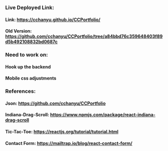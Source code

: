 ### Live Deployed Link:

#### Link: https://cchanyu.github.io/CCPortfolio/
#### Old Version: https://github.com/cchanyu/CCPortfolio/tree/a84bbd76c359648403f89d5b492108832bd0687c

### Need to work on:

#### Hook up the backend
#### Mobile css adjustments

### References:

#### Json: https://github.com/cchanyu/CCPortfolio
#### Indiana-Drag-Scroll: https://www.npmjs.com/package/react-indiana-drag-scroll
#### Tic-Tac-Toe: https://reactjs.org/tutorial/tutorial.html
#### Contact Form: https://mailtrap.io/blog/react-contact-form/
